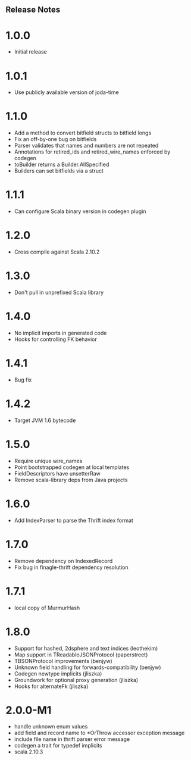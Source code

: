 ## Release Notes

# 1.0.0

- Initial release

# 1.0.1

- Use publicly available version of joda-time

# 1.1.0

- Add a method to convert bitfield structs to bitfield longs
- Fix an off-by-one bug on bitfields
- Parser validates that names and numbers are not repeated
- Annotations for retired_ids and retired_wire_names enforced by codegen
- toBuilder returns a Builder.AllSpecified
- Builders can set bitfields via a struct

# 1.1.1

- Can configure Scala binary version in codegen plugin

# 1.2.0

- Cross compile against Scala 2.10.2

# 1.3.0

- Don't pull in unprefixed Scala library

# 1.4.0

- No implicit imports in generated code
- Hooks for controlling FK behavior

# 1.4.1

- Bug fix

# 1.4.2

- Target JVM 1.6 bytecode

# 1.5.0

- Require unique wire_names
- Point bootstrapped codegen at local templates
- FieldDescriptors have unsetterRaw
- Remove scala-library deps from Java projects

# 1.6.0

- Add IndexParser to parse the Thrift index format

# 1.7.0

- Remove dependency on IndexedRecord
- Fix bug in finagle-thrift dependency resolution

# 1.7.1

- local copy of MurmurHash

# 1.8.0

- Support for hashed, 2dsphere and text indices (leothekim)
- Map support in TReadableJSONProtocol (paperstreet)
- TBSONProtocol improvements (benjyw)
- Unknown field handling for forwards-compatibility (benjyw)
- Codegen newtype implicits (jliszka)
- Groundwork for optional proxy generation (jliszka)
- Hooks for alternateFk (jliszka)

# 2.0.0-M1

- handle unknown enum values
- add field and record name to *OrThrow accessor exception message
- include file name in thrift parser error message
- codegen a trait for typedef implicits
- scala 2.10.3
